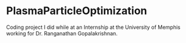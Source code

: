 # PlasmaParticleOptimization
Coding project I did while at an Internship at the University of Memphis working for Dr. Ranganathan Gopalakrishnan.
